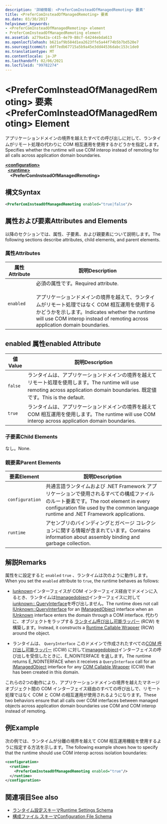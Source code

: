 ```yaml
---
description: '詳細情報: <PreferComInsteadOfManagedRemoting> 要素'
title: <PreferComInsteadOfManagedRemoting> 要素
ms.date: 03/30/2017
helpviewer_keywords:
- <PreferComInsteadOfManagedRemoting> element
- PreferComInsteadOfManagedRemoting element
ms.assetid: a279a42a-c415-4e79-88cf-64244ebda613
ms.openlocfilehash: b621af9b584d1ea2623ffe5a44f74b5b7bd520e7
ms.sourcegitcommit: ddf7edb67715a5b9a45e3dd44536dabc153c1de0
ms.translationtype: MT
ms.contentlocale: ja-JP
ms.lasthandoff: 02/06/2021
ms.locfileid: "99782274"
---
```

# <a name="prefercominsteadofmanagedremoting-element"></a><span data-ttu-id="50e4c-103">\<PreferComInsteadOfManagedRemoting> 要素</span><span class="sxs-lookup"><span data-stu-id="50e4c-103">\<PreferComInsteadOfManagedRemoting> Element</span></span>

<span data-ttu-id="50e4c-104">アプリケーションドメインの境界を越えたすべての呼び出しに対して、ランタイムがリモート処理の代わりに COM 相互運用を使用するかどうかを指定します。</span><span class="sxs-lookup"><span data-stu-id="50e4c-104">Specifies whether the runtime will use COM interop instead of remoting for all calls across application domain boundaries.</span></span>  
  
[**\<configuration>**](../configuration-element.md)\
&nbsp;&nbsp;[**\<runtime>**](runtime-element.md)\
&nbsp;&nbsp;&nbsp;&nbsp;**\<PreferComInsteadOfManagedRemoting>**  
  
## <a name="syntax"></a><span data-ttu-id="50e4c-105">構文</span><span class="sxs-lookup"><span data-stu-id="50e4c-105">Syntax</span></span>  
  
```xml  
<PreferComInsteadOfManagedRemoting enabled="true|false"/>  
```  
  
## <a name="attributes-and-elements"></a><span data-ttu-id="50e4c-106">属性および要素</span><span class="sxs-lookup"><span data-stu-id="50e4c-106">Attributes and Elements</span></span>  

 <span data-ttu-id="50e4c-107">以降のセクションでは、属性、子要素、および親要素について説明します。</span><span class="sxs-lookup"><span data-stu-id="50e4c-107">The following sections describe attributes, child elements, and parent elements.</span></span>  
  
### <a name="attributes"></a><span data-ttu-id="50e4c-108">属性</span><span class="sxs-lookup"><span data-stu-id="50e4c-108">Attributes</span></span>  
  
|<span data-ttu-id="50e4c-109">属性</span><span class="sxs-lookup"><span data-stu-id="50e4c-109">Attribute</span></span>|<span data-ttu-id="50e4c-110">説明</span><span class="sxs-lookup"><span data-stu-id="50e4c-110">Description</span></span>|  
|---------------|-----------------|  
|`enabled`|<span data-ttu-id="50e4c-111">必須の属性です。</span><span class="sxs-lookup"><span data-stu-id="50e4c-111">Required attribute.</span></span><br /><br /> <span data-ttu-id="50e4c-112">アプリケーションドメインの境界を越えて、ランタイムがリモート処理ではなく COM 相互運用を使用するかどうかを示します。</span><span class="sxs-lookup"><span data-stu-id="50e4c-112">Indicates whether the runtime will use COM interop instead of remoting across application domain boundaries.</span></span>|  
  
## <a name="enabled-attribute"></a><span data-ttu-id="50e4c-113">enabled 属性</span><span class="sxs-lookup"><span data-stu-id="50e4c-113">enabled Attribute</span></span>  
  
|<span data-ttu-id="50e4c-114">値</span><span class="sxs-lookup"><span data-stu-id="50e4c-114">Value</span></span>|<span data-ttu-id="50e4c-115">説明</span><span class="sxs-lookup"><span data-stu-id="50e4c-115">Description</span></span>|  
|-----------|-----------------|  
|`false`|<span data-ttu-id="50e4c-116">ランタイムは、アプリケーションドメインの境界を越えてリモート処理を使用します。</span><span class="sxs-lookup"><span data-stu-id="50e4c-116">The runtime will use remoting across application domain boundaries.</span></span> <span data-ttu-id="50e4c-117">既定値です。</span><span class="sxs-lookup"><span data-stu-id="50e4c-117">This is the default.</span></span>|  
|`true`|<span data-ttu-id="50e4c-118">ランタイムは、アプリケーションドメインの境界を越えて COM 相互運用を使用します。</span><span class="sxs-lookup"><span data-stu-id="50e4c-118">The runtime will use COM interop across application domain boundaries.</span></span>|  
  
### <a name="child-elements"></a><span data-ttu-id="50e4c-119">子要素</span><span class="sxs-lookup"><span data-stu-id="50e4c-119">Child Elements</span></span>  

 <span data-ttu-id="50e4c-120">なし。</span><span class="sxs-lookup"><span data-stu-id="50e4c-120">None.</span></span>  
  
### <a name="parent-elements"></a><span data-ttu-id="50e4c-121">親要素</span><span class="sxs-lookup"><span data-stu-id="50e4c-121">Parent Elements</span></span>  
  
|<span data-ttu-id="50e4c-122">要素</span><span class="sxs-lookup"><span data-stu-id="50e4c-122">Element</span></span>|<span data-ttu-id="50e4c-123">説明</span><span class="sxs-lookup"><span data-stu-id="50e4c-123">Description</span></span>|  
|-------------|-----------------|  
|`configuration`|<span data-ttu-id="50e4c-124">共通言語ランタイムおよび .NET Framework アプリケーションで使用されるすべての構成ファイルのルート要素です。</span><span class="sxs-lookup"><span data-stu-id="50e4c-124">The root element in every configuration file used by the common language runtime and .NET Framework applications.</span></span>|  
|`runtime`|<span data-ttu-id="50e4c-125">アセンブリのバインディングとガベージ コレクションに関する情報が含まれています。</span><span class="sxs-lookup"><span data-stu-id="50e4c-125">Contains information about assembly binding and garbage collection.</span></span>|  
  
## <a name="remarks"></a><span data-ttu-id="50e4c-126">解説</span><span class="sxs-lookup"><span data-stu-id="50e4c-126">Remarks</span></span>  

 <span data-ttu-id="50e4c-127">属性をに設定すると `enabled` `true` 、ランタイムは次のように動作します。</span><span class="sxs-lookup"><span data-stu-id="50e4c-127">When you set the `enabled` attribute to `true`, the runtime behaves as follows:</span></span>  
  
- <span data-ttu-id="50e4c-128">[Iunknown](/windows/win32/api/unknwn/nn-unknwn-iunknown)インターフェイスが COM インターフェイス経由でドメインに入るとき、ランタイムは[Imanagedobject](../../../unmanaged-api/hosting/imanagedobject-interface.md)インターフェイスに対して[iunknown:: QueryInterface](/windows/win32/api/unknwn/nf-unknwn-iunknown-queryinterface(q))を呼び出しません。</span><span class="sxs-lookup"><span data-stu-id="50e4c-128">The runtime does not call [IUnknown::QueryInterface](/windows/win32/api/unknwn/nf-unknwn-iunknown-queryinterface(q)) for an [IManagedObject](../../../unmanaged-api/hosting/imanagedobject-interface.md) interface when an [IUnknown](/windows/win32/api/unknwn/nn-unknwn-iunknown) interface enters the domain through a COM interface.</span></span> <span data-ttu-id="50e4c-129">代わりに、オブジェクトをラップする [ランタイム呼び出し可能ラッパー](../../../../standard/native-interop/runtime-callable-wrapper.md) (RCW) を構築します。</span><span class="sxs-lookup"><span data-stu-id="50e4c-129">Instead, it constructs a [Runtime Callable Wrapper](../../../../standard/native-interop/runtime-callable-wrapper.md) (RCW) around the object.</span></span>  
  
- <span data-ttu-id="50e4c-130">ランタイムは、 `QueryInterface` このドメインで作成されたすべての[COM 呼び出し可能ラッパー](../../../../standard/native-interop/com-callable-wrapper.md) (CCW) に対して[imanagedobject](../../../unmanaged-api/hosting/imanagedobject-interface.md)インターフェイスの呼び出しを受信したときに、E_NOINTERFACE を返します。</span><span class="sxs-lookup"><span data-stu-id="50e4c-130">The runtime returns E_NOINTERFACE when it receives a `QueryInterface` call for an [IManagedObject](../../../unmanaged-api/hosting/imanagedobject-interface.md) interface for any [COM Callable Wrapper](../../../../standard/native-interop/com-callable-wrapper.md) (CCW) that has been created in this domain.</span></span>  
  
 <span data-ttu-id="50e4c-131">これらの2つの動作により、アプリケーションドメインの境界を越えたマネージオブジェクト間の COM インターフェイス経由のすべての呼び出しで、リモート処理ではなく COM と COM の相互運用が使用されるようになります。</span><span class="sxs-lookup"><span data-stu-id="50e4c-131">These two behaviors ensure that all calls over COM interfaces between managed objects across application domain boundaries use COM and COM interop instead of remoting.</span></span>  
  
## <a name="example"></a><span data-ttu-id="50e4c-132">例</span><span class="sxs-lookup"><span data-stu-id="50e4c-132">Example</span></span>  

 <span data-ttu-id="50e4c-133">次の例では、ランタイムが分離の境界を越えて COM 相互運用機能を使用するように指定する方法を示します。</span><span class="sxs-lookup"><span data-stu-id="50e4c-133">The following example shows how to specify that the runtime should use COM interop across isolation boundaries:</span></span>  
  
```xml  
<configuration>  
  <runtime>  
    <PreferComInsteadOfManagedRemoting enabled="true"/>  
  </runtime>  
</configuration>  
```  
  
## <a name="see-also"></a><span data-ttu-id="50e4c-134">関連項目</span><span class="sxs-lookup"><span data-stu-id="50e4c-134">See also</span></span>

- [<span data-ttu-id="50e4c-135">ランタイム設定スキーマ</span><span class="sxs-lookup"><span data-stu-id="50e4c-135">Runtime Settings Schema</span></span>](index.md)
- [<span data-ttu-id="50e4c-136">構成ファイル スキーマ</span><span class="sxs-lookup"><span data-stu-id="50e4c-136">Configuration File Schema</span></span>](../index.md)
